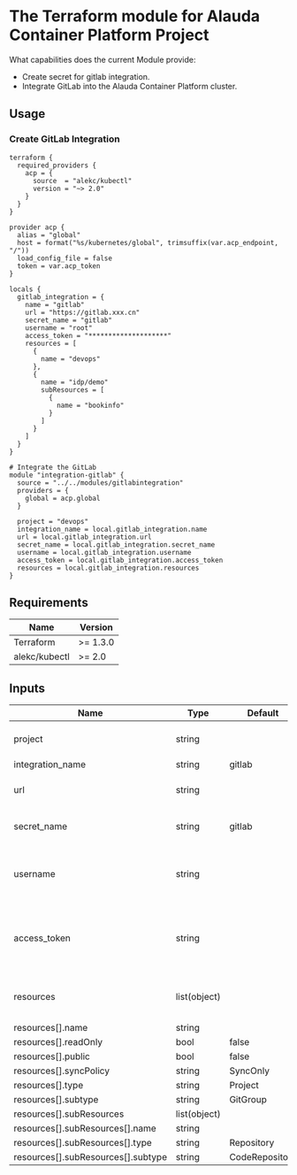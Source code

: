 # The Terraform module for Alauda Container Platform Project

What capabilities does the current Module provide:

- Create secret for gitlab integration.
- Integrate GitLab into the Alauda Container Platform cluster.

## Usage

### Create GitLab Integration

```hcl
terraform {
  required_providers {
    acp = {
      source  = "alekc/kubectl"
      version = "~> 2.0"
    }
  }
}

provider acp {
  alias = "global"
  host = format("%s/kubernetes/global", trimsuffix(var.acp_endpoint, "/"))
  load_config_file = false
  token = var.acp_token
}

locals {
  gitlab_integration = {
    name = "gitlab"
    url = "https://gitlab.xxx.cn"
    secret_name = "gitlab"
    username = "root"
    access_token = "********************"
    resources = [
      {
        name = "devops"
      },
      {
        name = "idp/demo"
        subResources = [
          {
            name = "bookinfo"
          }
        ]
      }
    ]
  }
}

# Integrate the GitLab
module "integration-gitlab" {
  source = "../../modules/gitlabintegration"
  providers = {
    global = acp.global
  }

  project = "devops"
  integration_name = local.gitlab_integration.name
  url = local.gitlab_integration.url
  secret_name = local.gitlab_integration.secret_name
  username = local.gitlab_integration.username
  access_token = local.gitlab_integration.access_token
  resources = local.gitlab_integration.resources
}

```


## Requirements

| Name          | Version  |
| ------------- | -------- |
| Terraform     | >= 1.3.0 |
| alekc/kubectl | >= 2.0   |


## Inputs

| Name              | Type                | Default | Required | Description                                           |
|-------------------|---------------------|---------|----------|-------------------------------------------------------|
| project           | string              |         | Y        | The project for the integration                       |
| integration_name  | string              | gitlab  | N        |                                                       |
| url               | string              |         | Y        | The url of the integration                            |
| secret_name       | string              | gitlab  | N        | The name of the secret                                |
| username          | string              |         | Y        | The username for the gitlab integration               |
| access_token      | string              |         | Y        | The personal access token for the gitlab integration  |
| resources         | list(object)        |         | Y        | The resources to allocation                           |
| resources[].name  | string              |         | Y        |                                                       |
| resources[].readOnly | bool             | false   | N        |                                                       |
| resources[].public | bool               | false   | N        |                                                       |
| resources[].syncPolicy | string         | SyncOnly| N        |                                                       |
| resources[].type  | string              | Project | N        |                                                       |
| resources[].subtype | string            | GitGroup| N        |                                                       |
| resources[].subResources | list(object) |         | N        |                                                       |
| resources[].subResources[].name | string |        | Y        |                                                       |
| resources[].subResources[].type | string | Repository | N    |                                                       |
| resources[].subResources[].subtype | string | CodeRepository | N |                                                   |
